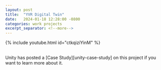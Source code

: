 ```yaml
---
layout: post
title:  "YVR Digital Twin"
date:   2024-01-18 12:28:00 -0800
categories: work projects
excerpt_separator: <!--more-->
---
```

{% include youtube.html id="ctkqiziYinM" %}
<!--more-->
<br>
Unity has posted a [Case Study][unity-case-study] on this project if you want to learn more about it.

[unity-case-study]: https://unity.com/case-study/vancouver-airport-authority